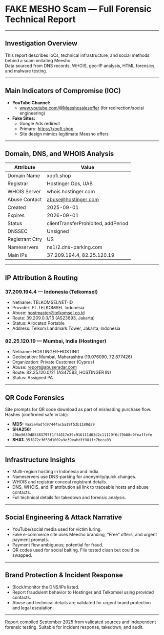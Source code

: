 # FAKE MESHO Scam — Full Forensic Technical Report

---

## Investigation Overview

This report describes IoCs, technical infrastructure, and social methods behind a scam imitating Meesho.  
Data sourced from DNS records, WHOIS, geo-IP analysis, HTML forensics, and malware testing. 

---

## Main Indicators of Compromise (IOC)

- **YouTube Channel:**  
  - www.youtube.com/@Meeshosalesoffer (for redirection/social engineering) 
- **Fake Sites:**  
  - Google Ads redirect  
  - Primary: https://xoofi.shop
  - Site design mimics legitimate Meesho offers 

---

## Domain, DNS, and WHOIS Analysis

| Attribute       | Value                    |
|-----------------|-------------------------|
| Domain Name     | xoofi.shop              |
| Registrar       | Hostinger Ops, UAB      |
| WHOIS Server    | whois.hostinger.com     |
| Abuse Contact   | abuse@hostinger.com     |
| Created         | 2025-09-01              |
| Expires         | 2026-09-01              |
| Status          | clientTransferProhibited, addPeriod |
| DNSSEC          | Unsigned                |
| Registrant Ctry | US                      |
| Nameservers     | ns1/2.dns-parking.com   |
| Main IPs        | 37.209.194.4, 82.25.120.19 |

---

## IP Attribution & Routing

### 37.209.194.4 — Indonesia (Telkomsel)

- Netname: TELKOMSELNET-ID
- Provider: PT.TELKOMSEL Indonesia
- Abuse: hostmaster@telkomsel.co.id
- Route: 39.209.0.0/16 (AS23693, Jakarta)
- Status: Allocated Portable
- Address: Telkom Landmark Tower, Jakarta, Indonesia

### 82.25.120.19 — Mumbai, India (Hostinger)

- Netname: HOSTINGER-HOSTING
- Geolocation: Mumbai, Maharashtra (19.076090, 72.877426)
- Organization: Private Customer (Cyprus)
- Abuse: report@abuseradar.com
- Route: 82.25.120.0/21 (AS47583, HOSTINGER IN)
- Status: Assigned PA

---

## QR Code Forensics

Site prompts for QR code download as part of misleading purchase flow.  
Hashes (confirmed safe in lab):

- **MD5:** `4aa5e4adfd97444acba19f53b1180da9`
- **SHA256:** `49be5659d85383797f1ff4017e39c916111d63d2c11129f6c79b68c9feaffefe`
- **SHA1:** `35f872c3653d1002a9e39eabdff881fc7beca03`

---

## Infrastructure Insights

- Multi-region hosting in Indonesia and India.
- Nameservers use DNS-parking for anonymity/quick changes.
- WHOIS and registrar conceal registrant details.
- DNS, WHOIS, and IP attribution all link to traceable hosts and abuse contacts.
- Full technical details for takedown and forensic analysis.

---

## Social Engineering & Attack Narrative

- YouTube/social media used for victim luring.
- Fake e-commerce site uses Meesho branding, “Free” offers, and urgent payment prompts.
- Payment flow ambiguous; potential for fraud.
- QR codes used for social baiting. File tested clean but could be swapped.

---

## Brand Protection & Incident Response

- Block/monitor the DNS/IPs listed.
- Report fraudulent behavior to Hostinger and Telkomsel using provided contacts.
- Abuse and technical details are validated for urgent brand protection and legal escalation.

---


Report compiled September 2025 from validated sources and independent forensic testing. Suitable for incident response, takedown, and audit.
